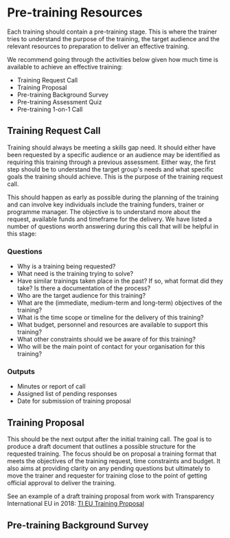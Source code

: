 # Pre-training Resources
Each training should contain a pre-training stage. This is where the trainer tries to understand the purpose of the training, the target audience and the relevant resources to preparation to deliver an effective training.

We recommend going through the activities below given how much time is available to achieve an effective training:
+ Training Request Call
+ Training Proposal
+ Pre-training Background Survey
+ Pre-training Assessment Quiz
+ Pre-training 1-on-1 Call

## Training Request Call
Training should always be meeting a skills gap need. It should either have been requested by a specific audience or an audience may be identified as requiring this training through a previous assessment. Either way, the first step should be to understand the target group's needs and what specific goals the training should achieve. This is the purpose of the training request call.

This should happen as early as possible during the planning of the training and can involve key individuals include the training funders, trainer or programme manager. The objective is to understand more about the request, available funds and timeframe for the delivery.  We have listed a number of questions worth answering during this call that will be helpful in this stage:

### Questions
+ Why is a training being requested?
+ What need is the training trying to solve?
+ Have similar trainings taken place in the past? If so, what format did they take? Is there a documentation of the process?
+ Who are the target audience for this training?
+ What are the (immediate, medium-term and long-term) objectives of the training?
+ What is the time scope or timeline for the delivery of this training?
+ What budget, personnel and resources are available to support this training?
+ What other constraints should we be aware of for this training?
+ Who will be the main point of contact for your organisation for this training?

### Outputs
+ Minutes or report of call
+ Assigned list of pending responses
+ Date for submission of training proposal

## Training Proposal
This should be the next output after the initial training call. The goal is to produce a draft document that outlines a possible structure for the requested training. The focus should be on proposal a training format that meets the objectives of the training request, time constraints and budget. It also aims at providing clarity on any pending questions but ultimately to move the trainer and requester for training close to the point of getting official approval to deliver the training.

See an example of a draft training proposal from work with Transparency International EU in 2018: [TI EU Training Proposal](./ti_training_proposal_sample.pdf)


## Pre-training Background Survey
